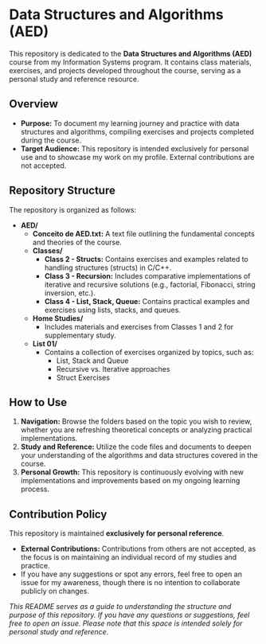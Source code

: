 # Data Structures and Algorithms (AED)

This repository is dedicated to the **Data Structures and Algorithms (AED)** course from my Information Systems program. It contains class materials, exercises, and projects developed throughout the course, serving as a personal study and reference resource.

## Overview

- **Purpose:** To document my learning journey and practice with data structures and algorithms, compiling exercises and projects completed during the course.
- **Target Audience:** This repository is intended exclusively for personal use and to showcase my work on my profile. External contributions are not accepted.

## Repository Structure

The repository is organized as follows:

- **AED/**
  - **Conceito de AED.txt:** A text file outlining the fundamental concepts and theories of the course.
  - **Classes/**
    - **Class 2 - Structs:** Contains exercises and examples related to handling structures (structs) in C/C++.
    - **Class 3 - Recursion:** Includes comparative implementations of iterative and recursive solutions (e.g., factorial, Fibonacci, string inversion, etc.).
    - **Class 4 - List, Stack, Queue:** Contains practical examples and exercises using lists, stacks, and queues.
  - **Home Studies/**
    - Includes materials and exercises from Classes 1 and 2 for supplementary study.
  - **List 01/**
    - Contains a collection of exercises organized by topics, such as:
      - List, Stack and Queue
      - Recursive vs. Iterative approaches
      - Struct Exercises

## How to Use

1. **Navigation:** Browse the folders based on the topic you wish to review, whether you are refreshing theoretical concepts or analyzing practical implementations.
2. **Study and Reference:** Utilize the code files and documents to deepen your understanding of the algorithms and data structures covered in the course.
3. **Personal Growth:** This repository is continuously evolving with new implementations and improvements based on my ongoing learning process.

## Contribution Policy

This repository is maintained **exclusively for personal reference**.  

- **External Contributions:** Contributions from others are not accepted, as the focus is on maintaining an individual record of my studies and practice.
- If you have any suggestions or spot any errors, feel free to open an issue for my awareness, though there is no intention to collaborate publicly on changes.

*This README serves as a guide to understanding the structure and purpose of this repository. If you have any questions or suggestions, feel free to open an issue. Please note that this space is intended solely for personal study and reference.*
